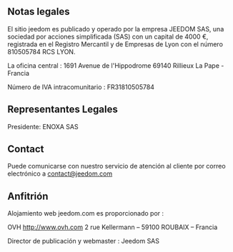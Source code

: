 ## Notas legales

El sitio jeedom es publicado y operado por la empresa JEEDOM SAS, una sociedad por acciones simplificada (SAS) con un capital de 4000 €, registrada en el Registro Mercantil y de Empresas de Lyon con el número 810505784 RCS LYON.

La oficina central : 1691 Avenue de l'Hippodrome 69140 Rillieux La Pape - Francia

Número de IVA intracomunitario : FR31810505784

## Representantes Legales

Presidente: ENOXA SAS

## Contact

Puede comunicarse con nuestro servicio de atención al cliente por correo electrónico a contact@jeedom.com

## Anfitrión

Alojamiento web jeedom.com es proporcionado por :

OVH
http://www.ovh.com
2 rue Kellermann – 59100 ROUBAIX – Francia

Director de publicación y webmaster : Jeedom SAS
